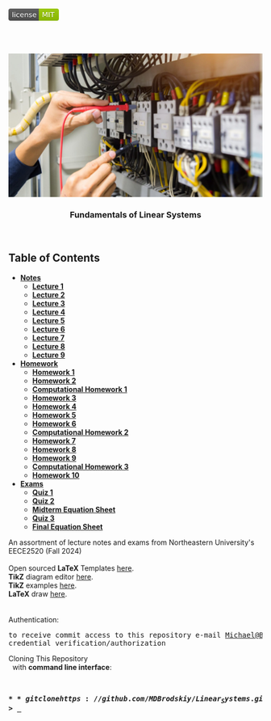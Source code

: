 <!-- PROJECT LOGO -->
<br />
<p align="left">
  <a href="https://github.com/MDBrodskiy/Linear_Systems/tree/master/LICENSE">
    <img src="images/LicenseImage.svg" alt="license" width="100" height="24"></a>
</p>
<br/>
<br/>

<!-- BACKGROUND & TITLE -->
<p align="center">
  <a href="https://github.com/MDBrodskiy/Linear_Systems">
    <img src="images/background.png" alt="background">
  </a>
  <h3 align="center">Fundamentals of Linear Systems</h3>
<br />
</p>

<!-- TABLE OF CONTENTS -->
## Table of Contents

* [**Notes**](https://github.com/MDBrodskiy/Linear_Systems/tree/master/Notes/)
    * [**Lecture 1**](https://github.com/MDBrodskiy/Linear_Systems/tree/master/Notes/Lecture1.pdf)
    * [**Lecture 2**](https://github.com/MDBrodskiy/Linear_Systems/tree/master/Notes/Lecture2.pdf)
    * [**Lecture 3**](https://github.com/MDBrodskiy/Linear_Systems/tree/master/Notes/Lecture3.pdf)
    * [**Lecture 4**](https://github.com/MDBrodskiy/Linear_Systems/tree/master/Notes/Lecture4.pdf)
    * [**Lecture 5**](https://github.com/MDBrodskiy/Linear_Systems/tree/master/Notes/Lecture5.pdf)
    * [**Lecture 6**](https://github.com/MDBrodskiy/Linear_Systems/tree/master/Notes/Lecture6.pdf)
    * [**Lecture 7**](https://github.com/MDBrodskiy/Linear_Systems/tree/master/Notes/Lecture7.pdf)
    * [**Lecture 8**](https://github.com/MDBrodskiy/Linear_Systems/tree/master/Notes/Lecture8.pdf)
    * [**Lecture 9**](https://github.com/MDBrodskiy/Linear_Systems/tree/master/Notes/Lecture9.pdf)
* [**Homework**](https://github.com/MDBrodskiy/Linear_Systems/tree/master/Homework/)
    * [**Homework 1**](https://github.com/MDBrodskiy/Linear_Systems/tree/master/Homework/Homework1.pdf)
    * [**Homework 2**](https://github.com/MDBrodskiy/Linear_Systems/tree/master/Homework/Homework2.pdf)
    * [**Computational Homework 1**](https://github.com/MDBrodskiy/Linear_Systems/tree/master/Homework/ComputationalHW1.pdf)
    * [**Homework 3**](https://github.com/MDBrodskiy/Linear_Systems/tree/master/Homework/Homework3.pdf)
    * [**Homework 4**](https://github.com/MDBrodskiy/Linear_Systems/tree/master/Homework/Homework4.pdf)
    * [**Homework 5**](https://github.com/MDBrodskiy/Linear_Systems/tree/master/Homework/Homework5.pdf)
    * [**Homework 6**](https://github.com/MDBrodskiy/Linear_Systems/tree/master/Homework/Homework6.pdf)
    * [**Computational Homework 2**](https://github.com/MDBrodskiy/Linear_Systems/tree/master/Homework/ComputationalHW2.pdf)
    * [**Homework 7**](https://github.com/MDBrodskiy/Linear_Systems/tree/master/Homework/Homework7.pdf)
    * [**Homework 8**](https://github.com/MDBrodskiy/Linear_Systems/tree/master/Homework/Homework8.pdf)
    * [**Homework 9**](https://github.com/MDBrodskiy/Linear_Systems/tree/master/Homework/Homework9.pdf)
    * [**Computational Homework 3**](https://github.com/MDBrodskiy/Linear_Systems/tree/master/Homework/ComputationalHW3.pdf)
    * [**Homework 10**](https://github.com/MDBrodskiy/Linear_Systems/tree/master/Homework/Homework10.pdf)
* [**Exams**](https://github.com/MDBrodskiy/Linear_Systems/tree/master/Exams/)
    * [**Quiz 1**](https://github.com/MDBrodskiy/Linear_Systems/tree/master/Exams/Quiz1.pdf)
    * [**Quiz 2**](https://github.com/MDBrodskiy/Linear_Systems/tree/master/Exams/Quiz2.pdf)
    * [**Midterm Equation Sheet**](https://github.com/MDBrodskiy/Linear_Systems/tree/master/Exams/MidtermEquationSheet.pdf)
    * [**Quiz 3**](https://github.com/MDBrodskiy/Linear_Systems/tree/master/Exams/Quiz3.pdf)
    * [**Final Equation Sheet**](https://github.com/MDBrodskiy/Linear_Systems/tree/master/Exams/FinalEquationSheet.pdf)

<!--
  * [**Chapter 1**](#Notes/Chapter\ 1)
* [**Exams**](#Exams)
* [**Projects**](#Projects)
-->


An assortment of lecture notes and exams from Northeastern University's EECE2520 (Fall 2024)
<br/> <br/> 
Open sourced **LaTeX** Templates [here](https://www.latextemplates.com/).
<br/>
**TikZ** diagram editor [here](https://www.mathcha.io/editor).
<br/>
**TikZ** examples [here](https://www.texample.net/tikz/example).
<br/>
**LaTeX** draw [here](https://www.latexdraw.com/).
<br/> <br/> <br/>
Authentication:   
    <pre>to receive commit access to this repository e-mail Michael@Brodskiy.com for credential verification/authorization</pre>

Cloning This Repository
</br>&nbsp;&nbsp;with **command line interface**:
    <pre>    
    **$** git clone https://github.com/MDBrodskiy/Linear_Systems.git    
    **$** **>**  **_**
    </pre>

